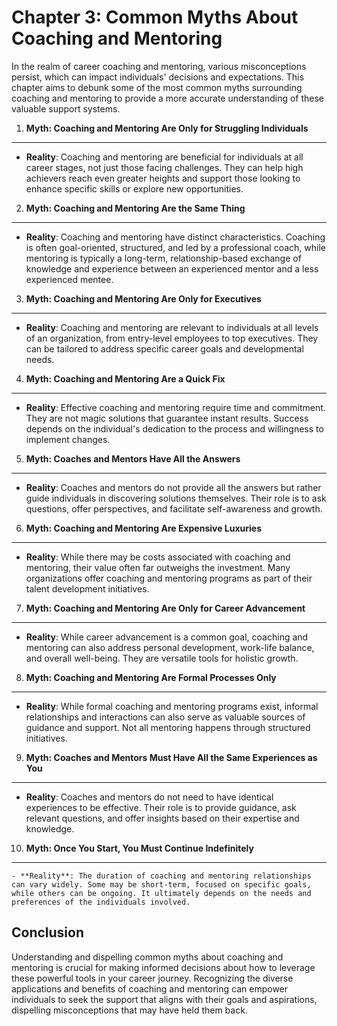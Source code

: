 Chapter 3: Common Myths About Coaching and Mentoring
====================================================

In the realm of career coaching and mentoring, various misconceptions persist, which can impact individuals' decisions and expectations. This chapter aims to debunk some of the most common myths surrounding coaching and mentoring to provide a more accurate understanding of these valuable support systems.

1. **Myth: Coaching and Mentoring Are Only for Struggling Individuals**
-----------------------------------------------------------------------

* **Reality**: Coaching and mentoring are beneficial for individuals at all career stages, not just those facing challenges. They can help high achievers reach even greater heights and support those looking to enhance specific skills or explore new opportunities.

2. **Myth: Coaching and Mentoring Are the Same Thing**
------------------------------------------------------

* **Reality**: Coaching and mentoring have distinct characteristics. Coaching is often goal-oriented, structured, and led by a professional coach, while mentoring is typically a long-term, relationship-based exchange of knowledge and experience between an experienced mentor and a less experienced mentee.

3. **Myth: Coaching and Mentoring Are Only for Executives**
-----------------------------------------------------------

* **Reality**: Coaching and mentoring are relevant to individuals at all levels of an organization, from entry-level employees to top executives. They can be tailored to address specific career goals and developmental needs.

4. **Myth: Coaching and Mentoring Are a Quick Fix**
---------------------------------------------------

* **Reality**: Effective coaching and mentoring require time and commitment. They are not magic solutions that guarantee instant results. Success depends on the individual's dedication to the process and willingness to implement changes.

5. **Myth: Coaches and Mentors Have All the Answers**
-----------------------------------------------------

* **Reality**: Coaches and mentors do not provide all the answers but rather guide individuals in discovering solutions themselves. Their role is to ask questions, offer perspectives, and facilitate self-awareness and growth.

6. **Myth: Coaching and Mentoring Are Expensive Luxuries**
----------------------------------------------------------

* **Reality**: While there may be costs associated with coaching and mentoring, their value often far outweighs the investment. Many organizations offer coaching and mentoring programs as part of their talent development initiatives.

7. **Myth: Coaching and Mentoring Are Only for Career Advancement**
-------------------------------------------------------------------

* **Reality**: While career advancement is a common goal, coaching and mentoring can also address personal development, work-life balance, and overall well-being. They are versatile tools for holistic growth.

8. **Myth: Coaching and Mentoring Are Formal Processes Only**
-------------------------------------------------------------

* **Reality**: While formal coaching and mentoring programs exist, informal relationships and interactions can also serve as valuable sources of guidance and support. Not all mentoring happens through structured initiatives.

9. **Myth: Coaches and Mentors Must Have All the Same Experiences as You**
--------------------------------------------------------------------------

* **Reality**: Coaches and mentors do not need to have identical experiences to be effective. Their role is to provide guidance, ask relevant questions, and offer insights based on their expertise and knowledge.

10. **Myth: Once You Start, You Must Continue Indefinitely**
------------------------------------------------------------

    - **Reality**: The duration of coaching and mentoring relationships can vary widely. Some may be short-term, focused on specific goals, while others can be ongoing. It ultimately depends on the needs and preferences of the individuals involved.

Conclusion
----------

Understanding and dispelling common myths about coaching and mentoring is crucial for making informed decisions about how to leverage these powerful tools in your career journey. Recognizing the diverse applications and benefits of coaching and mentoring can empower individuals to seek the support that aligns with their goals and aspirations, dispelling misconceptions that may have held them back.

